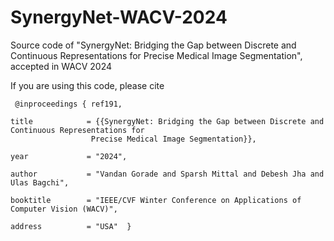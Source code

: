 # SynergyNet-WACV-2024
Source code of "SynergyNet: Bridging the Gap between Discrete and Continuous Representations for Precise Medical Image Segmentation", accepted in WACV 2024

If you are using this code, please cite 
     
     @inproceedings { ref191,
     
	title            = {{SynergyNet: Bridging the Gap between Discrete and Continuous Representations for 
                      Precise Medical Image Segmentation}},
	
	year             = "2024",
	
	author           = "Vandan Gorade and Sparsh Mittal and Debesh Jha and Ulas Bagchi",
	
	booktitle        = "IEEE/CVF Winter Conference on Applications of Computer Vision (WACV)",
	
	address          = "USA"  }
